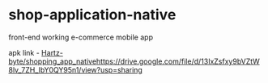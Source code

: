 # shop-application-native

front-end working e-commerce mobile app

apk link - [Hartz-byte/shopping_app_native](https://drive.google.com/file/d/13IxZsfxy9bVZtW8lv_7ZH_IbY0QY95n1/view?usp=sharing)https://drive.google.com/file/d/13IxZsfxy9bVZtW8lv_7ZH_IbY0QY95n1/view?usp=sharing
